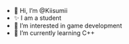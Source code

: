 - 👋 Hi, I’m @Kiisumii
- :sparkles: I am a student
- 👀 I’m interested in game development
- 🌱 I’m currently learning C++
<!---
Kiisumii/Kiisumii is a ✨ special ✨ repository because its `README.md` (this file) appears on your GitHub profile.
You can click the Preview link to take a look at your changes.
--->
